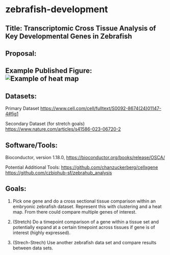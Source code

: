 # zebrafish-development

## Title: Transcriptomic Cross Tissue Analysis of Key Developmental Genes in Zebrafish

## Proposal:



## Example Published Figure: ![Example of heat map](https://media.springernature.com/full/springer-static/image/art%3A10.1038%2Fs41586-023-06720-2/MediaObjects/41586_2023_6720_Fig5_HTML.png?as=webp)

## Datasets: 

Primary Dataset https://www.cell.com/cell/fulltext/S0092-8674(24)01147-4#fig1 

Secondary Dataset (for stretch goals) https://www.nature.com/articles/s41586-023-06720-2 

## Software/Tools:

Bioconductor, version 1.18.0, https://bioconductor.org/books/release/OSCA/

Potential Additional Tools:
https://github.com/chanzuckerberg/cellxgene 
https://github.com/czbiohub-sf/zebrahub_analysis

## Goals: 

1) Pick one gene and do a cross sectional tissue comparison within an embryonic zebrafish dataset. Represent this with clustering and a heat map. From there could compare multiple genes of interest.

2) (Stretch) Do a timepoint comparison of a gene within a tissue set and potentially expand at a certain timepoint across tissues if gene is of interest (highly expressed).

3) (Strech-Strech) Use another zebrafish data set and compare results between data sets.
